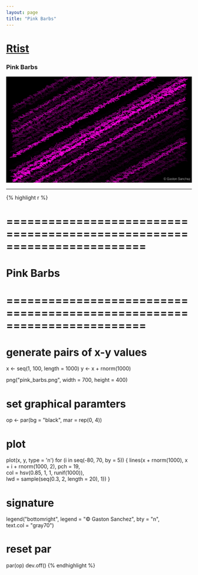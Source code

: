 ```yaml
---
layout: page
title: "Pink Barbs"
---
```


# [Rtist](/) 

### Pink Barbs 

![Pink Barbs](../images/pink_barbs.png) 

-----

{% highlight r %} 
# ======================================================================== 
# Pink Barbs 
# ======================================================================== 
# generate pairs of x-y values 
x <- seq(1, 100, length = 1000) 
y <- x + rnorm(1000) 
 
 
png("pink_barbs.png", width = 700, height = 400) 
# set graphical paramters 
op <- par(bg = "black", mar = rep(0, 4)) 
# plot 
plot(x, y, type = 'n') 
for (i in seq(-80, 70, by = 5)) 
{ 
  lines(x + rnorm(1000), x + i + rnorm(1000, 2), pch = 19,  
        col = hsv(0.85, 1, 1, runif(1000)),  
        lwd = sample(seq(0.3, 2, length = 20), 1)) 
} 
# signature 
legend("bottomright", legend = "© Gaston Sanchez", bty = "n",  
       text.col = "gray70") 
# reset par 
par(op) 
dev.off() 
{% endhighlight %} 

